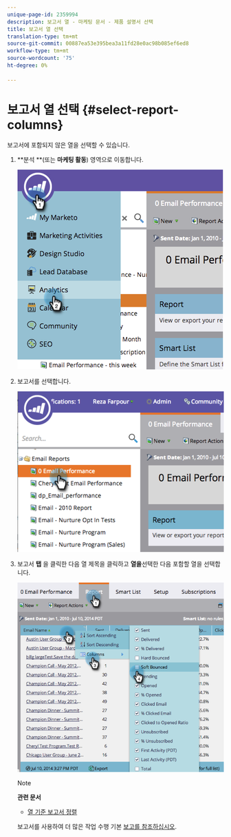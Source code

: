 ```yaml
---
unique-page-id: 2359994
description: 보고서 열 - 마케팅 문서 - 제품 설명서 선택
title: 보고서 열 선택
translation-type: tm+mt
source-git-commit: 00887ea53e395bea3a11fd28e0ac98b085ef6ed8
workflow-type: tm+mt
source-wordcount: '75'
ht-degree: 0%

---
```



# 보고서 열 선택 {#select-report-columns}

보고서에 포함되지 않은 열을 선택할 수 있습니다.

1. **분석 **(또는 **마케팅 활동**) 영역으로 이동합니다.

   ![](assets/image2014-9-16-10-3a43-3a0.png)

1. 보고서를 선택합니다.

   ![](assets/image2014-9-16-10-3a43-3a5.png)

1. 보고서 **탭** 을 클릭한 다음 열 제목을 클릭하고 **열을**&#x200B;선택한 다음 포함할 열을 선택합니다.

   ![](assets/image2014-9-16-10-3a43-3a9.png)

   >[!NOTE]
   >
   >**관련 문서**
   >
   >    
   >    
   >    * [열 기준 보고서 정렬](sort-report-on-columns.md)


   보고서를 사용하여 더 많은 작업 수행 기본 [보고를 참조하십시오](http://docs.marketo.com/display/docs/basic+reporting).

